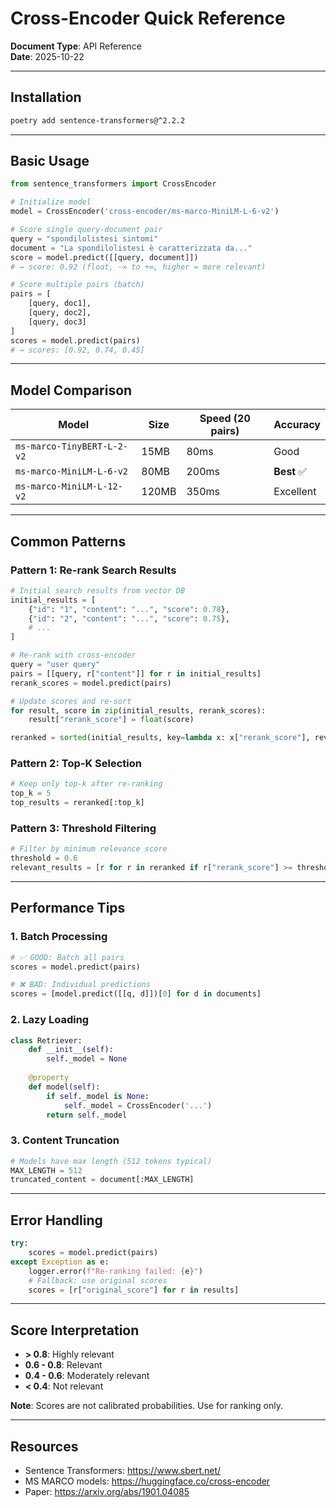 # Cross-Encoder Quick Reference

**Document Type**: API Reference  
**Date**: 2025-10-22

---

## Installation

```bash
poetry add sentence-transformers@^2.2.2
```

---

## Basic Usage

```python
from sentence_transformers import CrossEncoder

# Initialize model
model = CrossEncoder('cross-encoder/ms-marco-MiniLM-L-6-v2')

# Score single query-document pair
query = "spondilolistesi sintomi"
document = "La spondilolistesi è caratterizzata da..."
score = model.predict([[query, document]])
# → score: 0.92 (float, -∞ to +∞, higher = more relevant)

# Score multiple pairs (batch)
pairs = [
    [query, doc1],
    [query, doc2],
    [query, doc3]
]
scores = model.predict(pairs)
# → scores: [0.92, 0.74, 0.45]
```

---

## Model Comparison

| Model | Size | Speed (20 pairs) | Accuracy |
|-------|------|------------------|----------|
| `ms-marco-TinyBERT-L-2-v2` | 15MB | 80ms | Good |
| `ms-marco-MiniLM-L-6-v2` | 80MB | 200ms | **Best** ✅ |
| `ms-marco-MiniLM-L-12-v2` | 120MB | 350ms | Excellent |

---

## Common Patterns

### Pattern 1: Re-rank Search Results

```python
# Initial search results from vector DB
initial_results = [
    {"id": "1", "content": "...", "score": 0.78},
    {"id": "2", "content": "...", "score": 0.75},
    # ...
]

# Re-rank with cross-encoder
query = "user query"
pairs = [[query, r["content"]] for r in initial_results]
rerank_scores = model.predict(pairs)

# Update scores and re-sort
for result, score in zip(initial_results, rerank_scores):
    result["rerank_score"] = float(score)

reranked = sorted(initial_results, key=lambda x: x["rerank_score"], reverse=True)
```

### Pattern 2: Top-K Selection

```python
# Keep only top-k after re-ranking
top_k = 5
top_results = reranked[:top_k]
```

### Pattern 3: Threshold Filtering

```python
# Filter by minimum relevance score
threshold = 0.6
relevant_results = [r for r in reranked if r["rerank_score"] >= threshold]
```

---

## Performance Tips

### 1. Batch Processing
```python
# ✅ GOOD: Batch all pairs
scores = model.predict(pairs)

# ❌ BAD: Individual predictions
scores = [model.predict([[q, d]])[0] for d in documents]
```

### 2. Lazy Loading
```python
class Retriever:
    def __init__(self):
        self._model = None
    
    @property
    def model(self):
        if self._model is None:
            self._model = CrossEncoder('...')
        return self._model
```

### 3. Content Truncation
```python
# Models have max length (512 tokens typical)
MAX_LENGTH = 512
truncated_content = document[:MAX_LENGTH]
```

---

## Error Handling

```python
try:
    scores = model.predict(pairs)
except Exception as e:
    logger.error(f"Re-ranking failed: {e}")
    # Fallback: use original scores
    scores = [r["original_score"] for r in results]
```

---

## Score Interpretation

- **> 0.8**: Highly relevant
- **0.6 - 0.8**: Relevant
- **0.4 - 0.6**: Moderately relevant
- **< 0.4**: Not relevant

**Note**: Scores are not calibrated probabilities. Use for ranking only.

---

## Resources

- Sentence Transformers: https://www.sbert.net/
- MS MARCO models: https://huggingface.co/cross-encoder
- Paper: https://arxiv.org/abs/1901.04085

